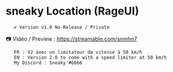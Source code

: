 # sneaky Location (RageUI)
       ✔️ Version v1.0 No-Release / Private 
📷 Vidéo / Preview : https://streamable.com/snmhn7
       
       FR : V2 avec un limitateur de vitesse à 50 km/h
       EN : Version 2.0 to come with a speed limiter at 50 km/h
       My Discord : Sneaky'#6666
